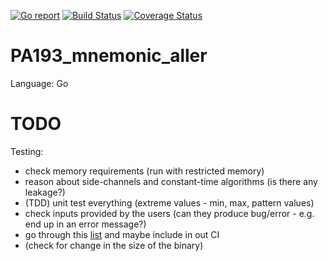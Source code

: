 [![Go report](https://goreportcard.com/badge/github.com/quapka/PA193_mnemonic_aller)](https://goreportcard.com/report/github.com/quapka/PA193_mnemonic_aller)
[![Build Status](https://travis-ci.com/quapka/PA193_mnemonic_aller.svg?branch=master)](https://travis-ci.com/quapka/PA193_mnemonic_aller)
[![Coverage Status](https://coveralls.io/repos/github/quapka/PA193_mnemonic_aller/badge.svg?branch=master)](https://coveralls.io/github/quapka/PA193_mnemonic_aller?branch=master)

PA193_mnemonic_aller
====================

Language: Go


TODO
====

Testing:
- check memory requirements (run with restricted memory)
- reason about side-channels and constant-time algorithms (is there any leakage?)
- (TDD) unit test everything (extreme values - min, max, pattern values)
- check inputs provided by the users (can they produce bug/error - e.g. end up in an error message?)
- go through this [list](https://github.com/mre/awesome-static-analysis#go) and maybe include in out CI
- (check for change in the size of the binary)
